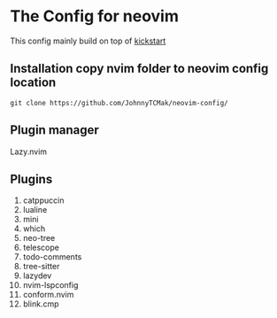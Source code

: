 # The Config for neovim

This config mainly build on top of [kickstart](https://github.com/nvim-lua/kickstart.nvim)

## Installation copy nvim folder to neovim config location


```
git clone https://github.com/JohnnyTCMak/neovim-config/
```

## Plugin manager

Lazy.nvim

## Plugins

1. catppuccin
2. lualine
3. mini
4. which
5. neo-tree
6. telescope
7. todo-comments
8. tree-sitter
9. lazydev
10. nvim-lspconfig
11. conform.nvim
12. blink.cmp

